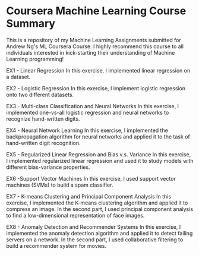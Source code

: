 # Coursera Machine Learning Course Summary
This is a repository of my Machine Learning Assignments submitted for Andrew Ng's ML Coursera Course. I highly recommend this course to all individuals interested in kick-starting their understanding of Machine Learning programming! 

EX1 - Linear Regression
In this exercise, I implemented linear regression on a dataset. 

EX2 - Logistic Regression
In this exercise, I implement logistic regression onto two different datasets.

EX3 - Multi-class Classification and Neural Networks
In this exercise, I implemented one-vs-all logistic regression and neural networks to recognize hand-written digits.

EX4 - Neural Network Learning
In this exercise, I implemented the backpropagation algorithm for neural networks and applied it to the task of hand-written digit recognition.

EX5 - Regularized Linear Regression and Bias v.s. Variance
In this exercise, I implemented regularized linear regression and used it to study models with different bias-variance properties.

EX6 -Support Vector Machines
In this exercise, I used support vector machines (SVMs) to build a spam classifier.

EX7 - K-means Clustering and Principal Component Analysis
In this exercise, I implemented the K-means clustering algorithm and applied it to compress an image. In the second part, I used principal component analysis to find a low-dimensional representation of face images.

EX8 - Anomaly Detection and Recommender Systems
In this exercise, I implemented the anomaly detection algorithm and applied it to detect failing servers on a network. In the second part, I used collaborative filtering to build a recommender system for movies.
